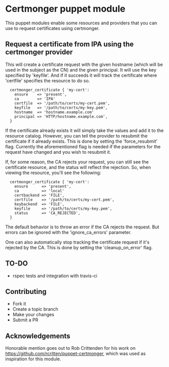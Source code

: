 # Certmonger puppet module

This puppet modules enable some resources and providers that you can use to
request certificates using certmonger.

## Request a certificate from IPA using the certmonger provider

This will create a certificate request with the given hostname (which will be
used in the subject as the CN) and the given principal. It will use the key
specified by 'keyfile'. And if it succeeds it will track the certificate where
'certfile' specifies the resource to do so.

```puppet
  certmonger_certificate { 'my-cert':
    ensure    => 'present',
    ca        => 'IPA'
    certfile  => '/path/to/certs/my-cert.pem',
    keyfile   => '/path/to/certs/my-key.pem',
    hostname  => 'hostname.example.com'
    principal => 'HTTP/hostname.example.com',
  }
```

If the certificate already exists it will simply take the values and add it to
the resource catalog. However, you can tell the provider to resubmit the
certificate if it already exists. This is done by setting the 'force_resubmit'
flag. Currently the aforementioned flag is needed if the parameters for the
request have changed and you wish to resubmit it.

If, for some reason, the CA rejects your request, you can still see the
certificate resource, and the status will reflect the rejection. So, when
viewing the resource, you'll see the following:

```puppet
  certmonger_certificate { 'my-cert':
    ensure      => 'present',
    ca          => 'local'
    certbackend => 'FILE',
    certfile    => '/path/to/certs/my-cert.pem',
    keybackend  => 'FILE',
    keyfile     => '/path/to/certs/my-key.pem',
    status      => 'CA_REJECTED',
  }
```

The default behavior is to throw an error if the CA rejects the request. But
errors can be ignored with the 'ignore_ca_errors' parameter.

One can also automatically stop tracking the certificate request if it's
rejected by the CA. This is done by setting the 'cleanup_on_error' flag.

## TO-DO
* rspec tests and integration with travis-ci

## Contributing
* Fork it
* Create a topic branch
* Make your changes
* Submit a PR

## Acknowledgements
Honorable mention goes out to Rob Crittenden for his work on https://github.com/rcritten/puppet-certmonger, which was used as inspiration for this module.
